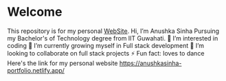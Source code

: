 # Welcome
This repository is for my personal [WebSite]().
Hi, I’m Anushka Sinha
Pursuing my Bachelor's of Technology degree from IIT Guwahati.
👀 I’m interested in coding
🌱 I’m currently growing myself in Full stack development
💞️ I’m looking to collaborate on full stack projects
⚡ Fun fact: loves to dance
Here's the link for my personal website https://anushkasinha-portfolio.netlify.app/
